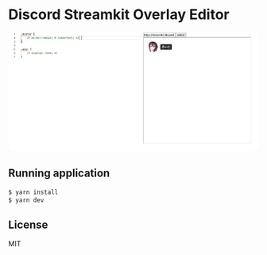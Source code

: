 # Discord Streamkit Overlay Editor

<img src="./screenshot.jpeg" />

## Running application

```
$ yarn install
$ yarn dev
```

## License

MIT
